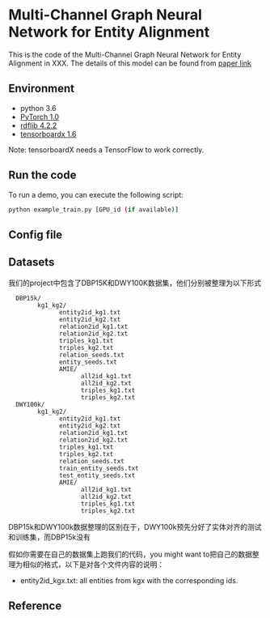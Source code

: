 # Multi-Channel Graph Neural Network for Entity Alignment

This is the code of the Multi-Channel Graph Neural Network for Entity Alignment in XXX. The details of this model can be found from [paper link](www.google.com)

## Environment

* python 3.6
* [PyTorch 1.0](https://pytorch.org/get-started/locally/)
* [rdflib 4.2.2](https://pypi.org/project/rdflib/)
* [tensorboardx 1.6](https://pypi.org/project/tensorboardX/)

Note: tensorboardX needs a TensorFlow to work correctly.

## Run the code

To run a demo, you can execute the following script:

```bash
python example_train.py [GPU_id (if available)]
```

## Config file

## Datasets

我们的project中包含了DBP15K和DWY100K数据集，他们分别被整理为以下形式

      DBP15k/
            kg1_kg2/
                  entity2id_kg1.txt
                  entity2id_kg2.txt
                  relation2id_kg1.txt
                  relation2id_kg2.txt
                  triples_kg1.txt
                  triples_kg2.txt
                  relation_seeds.txt
                  entity_seeds.txt
                  AMIE/
                        all2id_kg1.txt
                        all2id_kg2.txt
                        triples_kg1.txt
                        triples_kg2.txt
      DWY100k/
            kg1_kg2/
                  entity2id_kg1.txt
                  entity2id_kg2.txt
                  relation2id_kg1.txt
                  relation2id_kg2.txt
                  triples_kg1.txt
                  triples_kg2.txt
                  relation_seeds.txt
                  train_entity_seeds.txt
                  test_entity_seeds.txt
                  AMIE/
                        all2id_kg1.txt
                        all2id_kg2.txt
                        triples_kg1.txt
                        triples_kg2.txt

DBP15k和DWY100k数据整理的区别在于，DWY100k预先分好了实体对齐的测试和训练集，而DBP15k没有

假如你需要在自己的数据集上跑我们的代码，you might want to把自己的数据整理为相似的格式，以下是对各个文件内容的说明：

* entity2id_kgx.txt: all entities from kgx with the corresponding ids.

## Reference